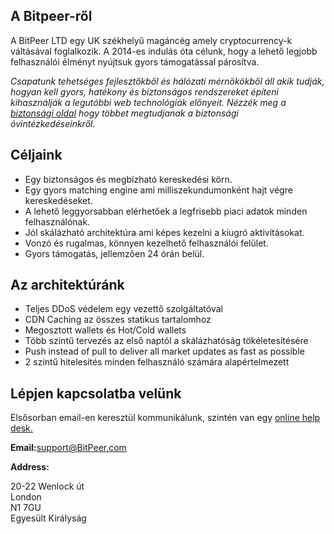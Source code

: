 ## A Bitpeer-ről
A BitPeer LTD egy UK székhelyű magáncég amely cryptocurrency-k váltásával foglalkozik. A 2014-es indulás óta célunk, hogy a lehető legjobb felhasználói élményt nyújtsuk gyors támogatással párosítva.



*Csapatunk tehetséges fejlesztőkből és hálózati mérnökökből áll akik tudják, hogyan kell gyors, hatékony és biztonságos rendszereket építeni kihasználják a legutóbbi web technológiák előnyeit. Nézzék meg a [biztonsági oldal](http://bitpeerdemo.com) hogy többet megtudjanak a biztonsági óvintézkedéseinkről.*

## Céljaink
+ Egy biztonságos és megbízható kereskedési körn.
+ Egy gyors matching engine ami milliszekundumonként hajt végre kereskedéseket.
+ A lehető leggyorsabban elérhetőek a legfrisebb piaci adatok minden felhasználónak.
+ Jól skálázható architektúra ami képes kezelni a kiugró aktivításokat.
+ Vonzó és rugalmas, könnyen kezelhető felhasználói felület.
+ Gyors támogatás, jellemzően 24 órán belül.

## Az architektúránk
+ Teljes DDoS védelem egy vezettő szolgáltatóval
+ CDN Caching az összes statikus tartalomhoz
+ Megosztott wallets és  Hot/Cold wallets
+ Több szintű tervezés az első naptól a skálázhatóság tökéletesítésére
+ Push instead of pull to deliver all market updates as fast as possible
+ 2 szintű hitelesítés minden felhasználó számára alapértelmezett

## Lépjen kapcsolatba velünk
Elsősorban email-en keresztül kommunikálunk, szintén van egy [online help desk.](http://support.bitpeer.com/)

**Email:**[support@BitPeer.com](BitPeer.com)

**Address:**

20-22 Wenlock út<br/>
London<br/>
N1 7GU<br/>
Egyesült Királyság


